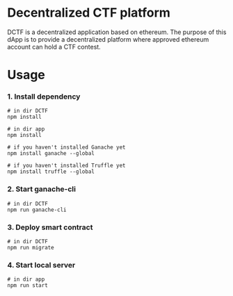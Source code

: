 # Decentralized CTF platform
DCTF is a decentralized application based on ethereum. The purpose of this dApp is to provide a decentralized platform where approved ethereum account can hold a CTF contest.
# Usage
### 1. Install dependency
```
# in dir DCTF
npm install

# in dir app
npm install

# if you haven't installed Ganache yet
npm install ganache --global

# if you haven't installed Truffle yet
npm install truffle --global
```
### 2. Start ganache-cli
```
# in dir DCTF
npm run ganache-cli
```
### 3. Deploy smart contract
```
# in dir DCTF
npm run migrate
```
### 4. Start local server
```
# in dir app
npm run start
```
